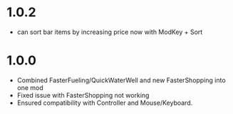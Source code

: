 # 1.0.2
- can sort bar items by increasing price now with ModKey + Sort

# 1.0.0
- Combined FasterFueling/QuickWaterWell and new FasterShopping into one mod
- Fixed issue with FasterShopping not working
- Ensured compatibility with Controller and Mouse/Keyboard.